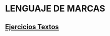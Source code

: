 # LENGUAJE DE MARCAS

## [Ejercicios Textos][Tema 2]

[Tema 2]: https://github.com/mariogsanz/LM/tree/master/T2